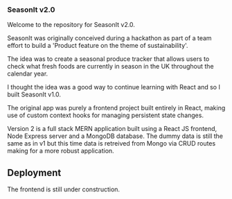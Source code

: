 ### SeasonIt v2.0

Welcome to the repository for SeasonIt v2.0.

SeasonIt was originally conceived during a hackathon as part of a team effort to build a 'Product feature on the theme of sustainability'.

The idea was to create a seasonal produce tracker that allows users to check what fresh foods are currently in season in the UK throughout the calendar year.

I thought the idea was a good way to continue learning with React and so I built SeasonIt v1.0. 

The original app was purely a frontend project built entirely in React, making use of custom context hooks for managing persistent state changes.

Version 2 is a full stack MERN application built using a React JS frontend, Node Express server and a MongoDB database. The dummy data is still the same as in v1 but this time data is retreived from Mongo via CRUD routes making for a more robust application. 

## Deployment

The frontend is still under construction.